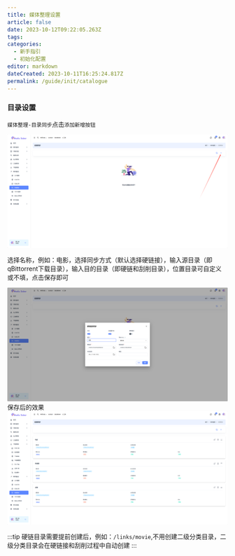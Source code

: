 ```yaml
---
title: 媒体整理设置
article: false
date: 2023-10-12T09:22:05.263Z
tags:
categories: 
  - 新手指引
  - 初始化配置
editor: markdown
dateCreated: 2023-10-11T16:25:24.817Z
permalink: /guide/init/catalogue
---
```


### 目录设置

`媒体整理-目录同步`点击`添加新增按钮`

![0201.jpg](./images/0401.png)

选择名称，例如：电影，选择同步方式（默认选择硬链接），输入源目录（即qBittorrent下载目录），输入目的目录（即硬链和刮削目录），位置目录可自定义或不填，点击保存即可

![0201.jpg](./images/0402.png)
保存后的效果
![0201.jpg](./images/0403.png)

:::tip
硬链目录需要提前创建后，例如：`/links/movie`,不用创建二级分类目录，二级分类目录会在硬链接和刮削过程中自动创建
:::